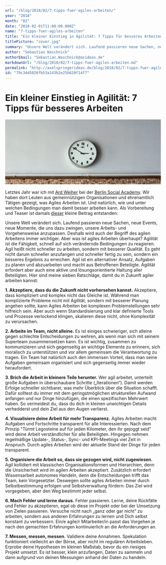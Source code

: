 ```yaml
---
url: "/blog/2018/02/7-tipps-fuer-agiles-arbeiten/"
year: "2018"
month: "02"
date: "2018-02-01T11:00:00.000Z"
name: "7-tipps-fuer-agiles-arbeiten"
title: "Ein kleiner Einstieg in Agilität: 7 Tipps für besseres Arbeiten"
titlePicture: "cover.jpg"
summary: "Unsere Welt verändert sich. Laufend passieren neue Sachen, neue Events, neue Momente, die uns dazu zwingen, unsere Arbeits- und Vorgehensweise anzupassen. Deshalb wird auch der Begriff des agilen Arbeitens immer wichtiger. Aber was ist agiles Arbeiten überhaupt?"
author: "Sebastian Waschnick"
authorEmail: "Sebastian.Waschnick@asideas.de"
markdownUrl: "/blog/2018/02/7-tipps-fuer-agiles-arbeiten.md"
permalink: "http://axelspringerideas.de/blog/2018/02/7-tipps-fuer-agiles-arbeiten/"
id: "79c34d5026fb53a143b2e25b620f14f7"
---
```

# Ein kleiner Einstieg in Agilität: 7 Tipps für besseres Arbeiten

![](01.jpg)

Letztes Jahr war ich mit [Ard Weiher](https://www.linkedin.com/in/ard-weiher/) bei der [Berlin Social Academy](https://www.tbd.community/de/t/berlin-social-academy). Wir haben dort Leuten aus gemeinnützigen Organisationen und ehrenamtlich Tätigen gezeigt, was Agiles Arbeiten ist. Und natürlich, wie und unter welchen Bedingungen man damit besser arbeiten kann. Als Vorbereitung und Teaser ist damals [dieser](https://www.tbd.community/de/a/7-tipps-fuer-agiles-arbeiten) kleine Beitrag entstanden:

Unsere Welt verändert sich. Laufend passieren neue Sachen, neue Events, neue Momente, die uns dazu zwingen, unsere Arbeits- und Vorgehensweise anzupassen. Deshalb wird auch der Begriff des agilen Arbeitens immer wichtiger. Aber was ist agiles Arbeiten überhaupt? Agilität ist die Fähigkeit, schnell auf sich verändernde Bedingungen zu reagieren. Agil heißt nicht schneller zu arbeiten, sondern mit besserer Qualität. Es geht nicht darum schneller anzufangen und schneller fertig zu sein, sondern ein besseres Ergebnis zu erreichen. Agil ist ein alternativer Ansatz, Aufgaben zu planen und abzuarbeiten und macht aus Betroffenen Beteiligte. Agilität erfordert aber auch eine aktive und lösungsorientierte Haltung aller Beteiligten. Hier sind meine sieben Ratschläge, damit du in Zukunft agiler arbeiten kannst:

**1. Akzeptiere, dass du die Zukunft nicht vorhersehen kannst.** Akzeptiere, dass kompliziert und komplex nicht das Gleiche ist. Während man komplizierte Probleme nicht mit Agilität, sondern mit besserer Planung angehen sollte, kann Agiles Arbeiten bei komplexen Problemstellungen sehr hilfreich sein. Aber auch wenn Standardisierung und klar definierte Tools und Prozesse verlockend klingen, skalieren diese nicht, ohne Komplexität zu verursachen.

**2. Arbeite im Team, nicht alleine.** Es ist einiges schwieriger, sich alleine gegen schlechte Entscheidungen zu wehren, als wenn man sich mit seinem Superteam zusammensetzen kann. Es ist wichtig, zusammen zu kommunizieren und sich gegenseitig an wichtige Elemente zu erinnern, sich moralisch zu unterstützen und vor allem gemeinsam die Verantwortung zu tragen. Ein Team hat natürlich auch den immensen Vorteil, dass man seine Aufgaben gemeinsam organisiert und sich gegenseitig immer wieder heraufordert.

**3. Brich die Arbeit in kleinere Teile herunter.** Wer agil arbeitet, unterteilt große Aufgaben in überschaubare Schritte („Iterationen“). Damit werden Erfolge schneller sichtbarer, was mehr Überblick über die Situation schafft. Dafür solltest du immer mit dem geringstmöglichen strukturellen Aufwand anfangen und nur Dinge hinzufügen, die einen spezifischen Mehrwert haben. So vermeidest du, dass du dich in kleinen unwichtigen Details verhedderst und dein Ziel aus den Augen verlierst.

**4. Visualisiere deine Arbeit für mehr Transparenz.** Agiles Arbeiten macht Aufgaben und Fortschritte transparent für alle Interessierten. Nach dem Prinzip "Türmt Legosteine auf für jeden Kilometer, den ihr gejoggt seid" wird deine Arbeit verständlicher für alle Beteiligten. Hingegen nehmen regelmäßige Update-, Status-, Sync- und KPI-Meetings viel Zeit in Anspruch. Durch agiles Arbeiten wird der aktuelle Stand der Dinge für jeden transparent.

**5. Organisiere die Arbeit so, dass sie gezogen wird, nicht zugewiesen.** Agil kollidiert mit klassischen Organisationsformen und Hierarchien, denn die Unsicherheit wird im agilen Arbeiten akzeptiert. Zusätzlich erfordert Wissensarbeit autonomes Handeln, denn die Entscheidungen trifft das Team, kein Vorgesetzter. Deswegen sollte agiles Arbeiten immer durch Selbstbestimmung erfolgen und Selbstverwaltung fördern: Das Ziel wird vorgegeben, aber den Weg bestimmt jeder selbst.

**6. Mach Fehler und lerne daraus.** Fehler passieren. Lerne, deine Rückfälle und Fehler zu akzeptieren, egal ob diese im Projekt oder bei der Umsetzung von Zielen passieren. Versuche nicht nach „ganz oder gar nicht“ zu arbeiten, sondern aus anderen Erfahrungen zu lernen und Dich selbst konstant zu verbessern. Ein/e agile/r Mitarbeiter/in passt das Vorgehen je nach den gemachten Erfahrungen kontinuierlich an die Anforderungen an.

**7. Messen, messen, messen.** Validiere deine Annahmen. Spekulation funktioniert vielleicht an der Börse, aber nicht im regulären Arbeitsleben. Erprobe deine Hypothesen im kleinen Maßstab, bevor du ein riesiges Projekt umsetzt. Es ist besser, klein anzufangen, Daten zu sammeln und dann aufgrund von deinen Messungen anhand der Daten zu handeln.